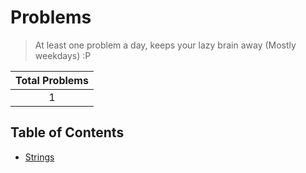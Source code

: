 # Problems

> At least one problem a day, keeps your lazy brain away (Mostly weekdays) :P

| Total Problems |
| :------------: |
|       1        |

## Table of Contents

- [Strings](./strings/README.md)
